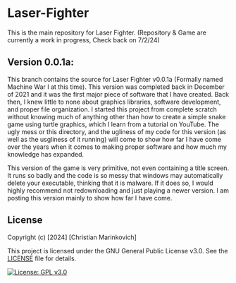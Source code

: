 # Laser-Fighter

This is the main repository for Laser Fighter. (Repository & Game are currently a work in progress, Check back on 7/2/24)

## Version 0.0.1a:

This branch contains the source for Laser Fighter v0.0.1a (Formally named Machine War I at this time). This version was completed back in December of 2021 and it was the first major piece of software that I have created. Back then, I knew little to none about graphics libraries, software development, and proper file organization. I started this project from complete scratch without knowing much of anything other than how to create a simple snake game using turtle graphics, which I learn from a tutorial on YouTube. The ugly mess or this directory, and the ugliness of my code for this version (as well as the usgliness of it running) will come to show how far I have come over the years when it comes to making proper software and how much my knowledge has expanded. 

This version of the game is very primitive, not even containing a title screen. It runs so badly and the code is so messy that windows may automatically delete your executable, thinking that it is malware. If it does so, I would highly recommend not redownloading and just playing a newer version. I am posting this version mainly to show how far I have come.

## License

Copyright (c) [2024] [Christian Marinkovich]

This project is licensed under the GNU General Public License v3.0. See the [LICENSE](./LICENSE) file for details.

[![License: GPL v3.0](https://img.shields.io/badge/License-GPL%20v3.0-blue.svg)](https://www.gnu.org/licenses/gpl-3.0)
